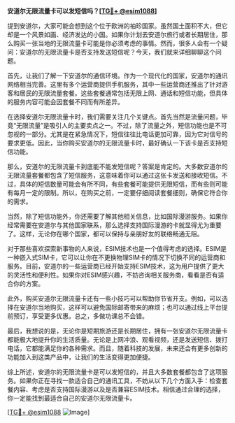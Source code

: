 **安道尔无限流量卡可以发短信吗？[[TG💪+ @esim1088](https://t.me/s/esim1088)]**

提到安道尔，大家可能会想到这个位于欧洲的袖珍国家。虽然国土面积不大，但它却是一个风景如画、经济发达的小国。如果你计划去安道尔旅行或者长期居住，那么购买一张当地的无限流量卡可能是你必须考虑的事情。然而，很多人会有一个疑问：安道尔的无限流量卡是否支持发送短信呢？今天，我们就来详细聊聊这个问题。

首先，让我们了解一下安道尔的通信环境。作为一个现代化的国家，安道尔的通讯网络相当完善。这里有多个运营商提供手机服务，其中一些运营商还推出了针对游客和居民的无限流量套餐。这些套餐通常包括无限上网、通话和短信功能，但具体的服务内容可能会因套餐不同而有所差异。

在选择安道尔无限流量卡时，我们需要关注几个关键点。首先当然是流量问题，毕竟“无限流量”是吸引人的主要卖点之一。不过，除了流量之外，短信功能也是不可忽视的一部分。尤其是在紧急情况下，短信往往比电话更加可靠，因为它对信号的要求更低。因此，当你购买安道尔的无限流量卡时，最好确认一下该卡是否支持短信功能。

那么，安道尔的无限流量卡到底能不能发短信呢？答案是肯定的。大多数安道尔的无限流量套餐都包含了短信服务，这意味着你可以通过这张卡发送和接收短信。不过，具体的短信数量可能会有所不同，有些套餐可能提供无限短信，而有些则可能有每月一定的限制。所以，在购买之前，一定要仔细阅读套餐细则，确保它符合你的需求。

当然，除了短信功能外，你还需要了解其他相关信息，比如国际漫游服务。如果你经常需要在安道尔与其他国家联系，那么选择支持国际漫游的卡就显得尤为重要了。这样，无论你在哪个国家，都可以保持与亲朋好友的联络畅通无阻。

对于那些喜欢探索新事物的人来说，ESIM技术也是一个值得考虑的选择。ESIM是一种嵌入式SIM卡，它可以让你在不更换物理SIM卡的情况下切换不同的运营商和服务。目前，安道尔的一些运营商已经开始支持ESIM技术，这为用户提供了更大的灵活性和便利性。如果你对ESIM感兴趣，不妨咨询相关服务商，看看是否有适合你的方案。

此外，购买安道尔无限流量卡还有一些小技巧可以帮助你节省开支。例如，可以选择在安道尔当地购买，这样可以避免国际邮寄带来的麻烦；也可以通过线上平台提前预订，享受更多优惠。总之，多做功课总不会错。

最后，我想说的是，无论你是短期旅游还是长期居住，拥有一张安道尔无限流量卡都能极大地提升你的生活质量。无论是上网冲浪、观看视频，还是发送短信、拨打电话，它都能满足你的各种需求。而且，随着科技的发展，未来还会有更多创新的功能加入到这类产品中，让我们的生活变得更加便捷。

综上所述，安道尔的无限流量卡是可以发短信的，并且大多数套餐都包含了这项服务。如果你正在寻找一款适合自己的通讯工具，不妨从以下几个方面入手：检查套餐内容、考虑是否支持国际漫游以及是否兼容ESIM技术。相信通过合理的选择，你一定能找到最适合自己的安道尔无限流量卡。

[[TG💪+ @esim1088](https://t.me/s/esim1088) ![Image](https://i.postimg.cc/4NQfJmqS/Snipaste-2025-05-13-00-14-12.png)]